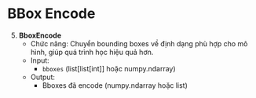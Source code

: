 # BBox Encode

5. **BboxEncode**
   - Chức năng: Chuyển bounding boxes về định dạng phù hợp cho mô hình, giúp quá trình học hiệu quả hơn.
   - Input:
       - `bboxes` (list[list[int]] hoặc numpy.ndarray)
   - Output:
       - Bboxes đã encode (numpy.ndarray hoặc list)
